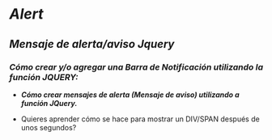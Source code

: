 # **_Alert_**

## _Mensaje de alerta/aviso Jquery_

### **_Cómo crear y/o agregar una Barra de Notificación utilizando la función JQUERY:_**

- **_Cómo crear mensajes de alerta (Mensaje de aviso) utilizando a función JQuery._**

- Quieres aprender cómo se hace para mostrar un DIV/SPAN después de unos segundos?

